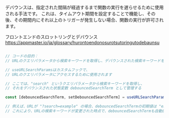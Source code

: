 デバウンスは、指定された間隔が経過するまで関数の実行を遅らせるために使用される手法です。 これは、タイムアウト期間を設定することで機能し、その後、その期間内にそれ以上のトリガーが発生しない場合、関数の実行が許可されます。

フロントエンドのスロットリングとデバウンス
https://appmaster.io/ja/glossary/hurontoendonosurotsutoringutodebaunsu

```jsx

// コードの目的：
// URLのクエリパラメータから検索キーワードを取得し、デバウンスされた検索キーワードを状態として管理する

// useURLSearchParamsはカスタムフックで、
// URLのクエリパラメータにアクセスするために使用されます

// ここでは、"search" というクエリパラメータから検索キーワードを取得し、
// それをデバウンスされた状態変数 debouncedSearchTerm として管理する

const [debouncedSearchTerm, setDebouncedSearchTerm] = useURLSearchParams("search");

// 例えば、URLが "?search=example" の場合、debouncedSearchTermの初期値は "example" となります
// これにより、URLの検索キーワードが変更された時点で、debouncedSearchTermも自動的に更新されます

```
